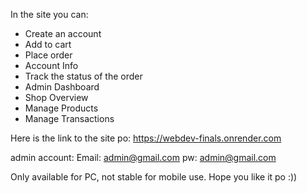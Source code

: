 
In the site you can:

- Create an account
- Add to cart
- Place order
- Account Info
- Track the status of the order
- Admin Dashboard
- Shop Overview
- Manage Products
- Manage Transactions

Here is the link to the site po: https://webdev-finals.onrender.com

admin account: 
Email: admin@gmail.com
pw: admin@gmail.com


Only available for PC, not stable for mobile use.
Hope you like it po :))
